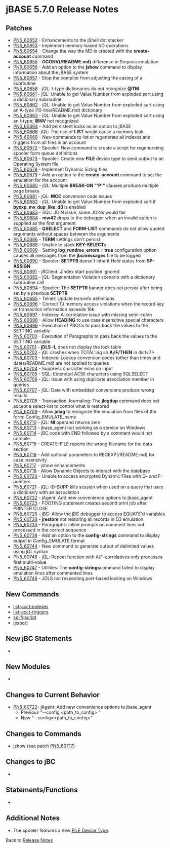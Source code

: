 # jBASE 5.7.0 Release Notes

<PageHeader />  

## Patches

- [PN5\_60652](./pn5_60652/README.md) - Enhancements to the jShell dot stacker
- [PN5\_60653](./pn5_60653/README.md) - Implement memory-based I/O operations
- [PN5\_60654](./pn5_60654/README.md) - Change the way the MD is created with the **create-account** command
- [PN5\_60655](./pn5_60655/README.md) - **OCONV(/README.md)** difference in Sequoia emulation
- [PN5\_60656](./pn5_60656/README.md) - Add an option to the **jshow** command to display information about the jBASE system
- [PN5\_60657](./pn5_60657/README.md) - Stop the compiler from adjusting the casing of a subroutine
- [PN5\_60658](./pn5_60658/README.md) - jQL: I-type dictionaries do not recognize **@TM**
- [PN5\_60661](./pn5_60661/README.md) - jQL: Unable to get Value Number from exploded sort using a dictionary subroutine
- [PN5\_60662](./pn5_60662/README.md) - jQL: Unable to get Value Number from exploded sort using an A-type (10-line/README.md) dictionary
- [PN5\_60663](./pn5_60663/README.md) - jQL: Unable to get Value Number from exploded sort using an I-type; **@NV** not recognized
- [PN5\_60664](./pn5_60664/README.md) - Add persistent locks as an option to jBASE
- [PN5\_60666](./pn5_60666/README.md)- jQL: The use of **LIST** would cause a memory leak
- [PN5\_60668](./pn5_60668/README.md) - New commands to list or regenerate all indexes and triggers from all files in an account
- [PN5\_60672](./pn5_60672/README.md) - Spooler: New command to create a script for regenerating spooler form queue definitions
- [PN5\_60673](./pn5_60673/README.md) - Spooler: Create new **FILE** device type to send output to an Operating System file
- [PN5\_60678](./pn5_60678/README.md) - Implement Dynamic Sizing files
- [PN5\_60679](./pn5_60679/README.md) - Add an option to the **create-account** command to set the emulation for the account
- [PN5\_60680](./pn5_60680/README.md) - jQL: Multiple **BREAK-ON "'P'"** clauses produce multiple page breaks
- [PN5\_60681](./pn5_60681/README.md) - jQL: **MCC** conversion code issues
- [PN5\_60682](./pn5_60682/README.md) - jQL: Unable to get Value Number from exploded sort if **byexp\_mv\_dup\_like\_d3** is enabled
- [PN5\_60683](./pn5_60683/README.md) - SQL: JOIN issue, some JOINs would fail
- [PN5\_60684](./pn5_60684/README.md) - **mw42** drops to the debugger when an invalid option is supplied as the first argument
- [PN5\_60685](./pn5_60685/README.md) - **QSELECT** and **FORM-LIST** commands do not allow quoted arguments without spaces between the arguments
- [PN5\_60686](./pn5_60686/README.md) - **TERM** settings don't persist
- [PN5\_60688](./pn5_60688/README.md) - Unable to stack **KEY-SELECT**s
- [PN5\_60689](./pn5_60689/README.md) - Setting **log\_runtime\_errors = true** configuration option causes all messages from the **jbcmessages** file to be logged
- [PN5\_60690](./pn5_60690/README.md) - Spooler: **SETPTR** doesn't inherit Hold status from **SP-ASSIGN**
- [PN5\_60691](./pn5_60691/README.md) - jRClient: JIndex start position ignored
- [PN5\_60692](./pn5_60692/README.md) - jQL: Segmentation Violation scenario with a dictionary subroutine call
- [PN5\_60694](./pn5_60694/README.md) - Spooler: The **SETPTR** banner does not persist after being set by a previous **SETPTR**
- [PN5\_60695](./pn5_60695/README.md) - Telnet: Update terminfo definitions
- [PN5\_60696](./pn5_60696/README.md) - Correct TJ memory access violations when the record key or transaction information exceeds 16k
- [PN5\_60697](./pn5_60697/README.md) - Indexes: A-correlative issue with missing semi-colon
- [PN5\_60698](./pn5_60698/README.md) - Allow **HEADING** to use case insensitive special characters
- [PN5\_60699](./pn5_60699/README.md) - Execution of PROCs to pass back the values to the SETTING variable
- [PN5\_60700](./pn5_60700/README.md) - Execution of Paragraphs to pass back the values to the SETTING variable
- [PN5\_60701](./pn5_60701/README.md) - **jDLS -L** does not display the lock table
- [PN5\_60702](./pn5_60702/README.md) - jQL crashes when TOTAL'ing an **A;IF/THEN** in dict&lt;7&gt;
- [PN5\_60703](./pn5_60703/README.md) - Indexes: Lookup conversion codes (other than times and dates/README.md) are not applied to queries
- [PN5\_60704](./pn5_60704/README.md) - Suppress character echo on input
- [PN5\_60705](./pn5_60705/README.md) - SQL: Extended ACSII characters using SQLSELECT
- [PN5\_60706](./pn5_60706/README.md) - jQL: Issue with using duplicate association member in queries
- [PN5\_60707](./pn5_60707/README.md) - jQL: Date with embedded conversions produce wrong results
- [PN5\_60708](./pn5_60708/README.md) - Transaction Journaling: The **jlogdup** command does not accept a select-list to control what is restored
- [PN5\_60709](./pn5_60709/README.md) - Allow **jdiag** to recognize the emulation from files of the form: Config\_EMULATE\_name
- [PN5\_60710](./pn5_60710/README.md) - jQL: **NI** operand returns zero
- [PN5\_60713](./pn5_60713/README.md) - jbase\_agent not working as a service on Windows
- [PN5\_60714](./pn5_60714/README.md) - jBC code with END followed by a comment would not compile
- [PN5\_60715](./pn5_60715/README.md) - CREATE-FILE reports the wrong filename for the data section
- [PN5\_60716](./pn5_60716/README.md) - Add optional parameters to REGEXP(/README.md) for case insensivity
- [PN5\_60717](./pn5_60717/README.md) - jshow enhancements
- [PN5\_60718](./pn5_60718/README.md) - Allow Dynamic Objects to interact with the database
- [PN5\_60720](./pn5_60720/README.md) - Unable to access encrypted Dynamic Files with Q- and F-pointers
- [PN5\_60721](./pn5_60721/README.md) - jQL: ID-SUPP kills session when used on a query that uses a dictionary with an association
- [PN5\_60722](./pn5_60722/README.md) - jAgent: Add new convenience options to jbase\_agent
- [PN5\_60723](./pn5_60723/README.md) - FOOTING statement creates second print job after PRINTER CLOSE
- [PN5\_60725](./pn5_60725/README.md) - jBC: Allow the jBC debugger to access EQUATE'd variables
- [PN5\_60728](./pn5_60728/README.md) - **jrestore** not restoring all records in D3 emulation
- [PN5\_60733](./pn5_60733/README.md) - Paragraphs: Inline prompts on comment lines not processed in the correct sequence
- [PN5\_60738](./pn5_60738/README.md) - Add an option to the **config-strings** command to display output in Config\_EMULATE format
- [PN5\_60744](./pn5_60744/README.md) - New command to generate output of delimited values using jQL syntax
- [PN5\_60746](./pn5_60746/README.md) - jQL: Repeat function with A/F-correlatives only processes first multi-value
- [PN5\_60747](./pn5_60747/README.md) - Utilities: The **config-strings**command failed to display emulation lines after commented lines
- [PN5\_60748](./pn5_60748/README.md) - JDLS not respecting port-based locking on Windows

## New Commands

- [list-acct-indexes](./pn5_60668/README.md)
- [list-acct-triggers](./pn5_60668/README.md)
- [sp-fqscript](./pn5_60672/README.md)
- [jexport](./pn5_60744/README.md)

## New jBC Statements

-

## New Modules

-

## Changes to Current Behavior

- [PN5\_60722](./pn5_60722/README.md)- jAgent: Add new convenience options to jbase\_agent
  - Previous "--config &lt;path\_to\_config&gt; "
  - New "--config=&lt;path\_to\_config&gt;"

## Changes to Commands

- jshow (see patch [PN5\_60717](./pn5_60717/README.md))

## Changes to jBC

-

## Statements/Functions

-

## Additional Notes

- The spooler features a new [FILE Device Type](./pn5_60673/README.md).

Back to [Release Notes](./README.md)

<PageFooter />
